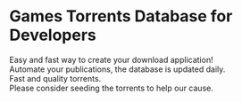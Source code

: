 # Games Torrents Database for Developers
Easy and fast way to create your download application!
<br>
Automate your publications, the database is updated daily.
<br>
Fast and quality torrents.
<br>
Please consider seeding the torrents to help our cause.
